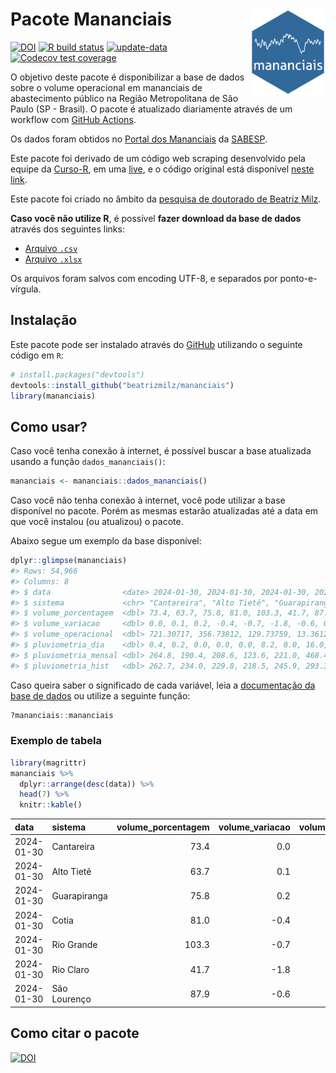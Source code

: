 
<!-- README.md is generated from README.Rmd. Please edit that file -->

# Pacote Mananciais <img src="man/figures/hexlogo.png" align="right" width = "120px"/>

<!-- badges: start -->

[![DOI](https://zenodo.org/badge/DOI/10.5281/zenodo.4733056.svg)](https://doi.org/10.5281/zenodo.4733056)
[![R build
status](https://github.com/beatrizmilz/mananciais/workflows/R-CMD-check/badge.svg)](https://github.com/beatrizmilz/mananciais/actions)
[![update-data](https://github.com/beatrizmilz/mananciais/actions/workflows/2-update_data.yaml/badge.svg)](https://github.com/beatrizmilz/mananciais/actions/workflows/2-update_data.yaml)
[![Codecov test
coverage](https://codecov.io/gh/beatrizmilz/mananciais/branch/master/graph/badge.svg)](https://codecov.io/gh/beatrizmilz/mananciais?branch=master)
<!-- badges: end -->

O objetivo deste pacote é disponibilizar a base de dados sobre o volume
operacional em mananciais de abastecimento público na Região
Metropolitana de São Paulo (SP - Brasil). O pacote é atualizado
diariamente através de um workflow com [GitHub
Actions](https://github.com/beatrizmilz/mananciais/actions).

Os dados foram obtidos no [Portal dos
Mananciais](http://mananciais.sabesp.com.br/Situacao) da
[SABESP](http://site.sabesp.com.br/site/Default.aspx).

Este pacote foi derivado de um código web scraping desenvolvido pela
equipe da [Curso-R](https://www.curso-r.com/), em uma
[live](https://youtu.be/jvZIxrMmOcQ), e o código original está
disponível [neste
link](https://github.com/curso-r/lives/blob/master/drafts/20200730_scraper_sabesp.R).

Este pacote foi criado no âmbito da [pesquisa de doutorado de Beatriz
Milz](https://beatrizmilz.github.io/tese/).

**Caso você não utilize R**, é possível **fazer download da base de
dados** através dos seguintes links:

- [Arquivo
  `.csv`](https://github.com/beatrizmilz/mananciais/raw/master/inst/extdata/mananciais.csv)
- [Arquivo
  `.xlsx`](https://github.com/beatrizmilz/mananciais/blob/master/inst/extdata/mananciais.xlsx?raw=true)

Os arquivos foram salvos com encoding UTF-8, e separados por
ponto-e-vírgula.

## Instalação

Este pacote pode ser instalado através do [GitHub](https://github.com/)
utilizando o seguinte código em `R`:

``` r
# install.packages("devtools")
devtools::install_github("beatrizmilz/mananciais")
library(mananciais)
```

## Como usar?

Caso você tenha conexão à internet, é possível buscar a base atualizada
usando a função `dados_mananciais()`:

``` r
mananciais <- mananciais::dados_mananciais() 
```

Caso você não tenha conexão à internet, você pode utilizar a base
disponível no pacote. Porém as mesmas estarão atualizadas até a data em
que você instalou (ou atualizou) o pacote.

Abaixo segue um exemplo da base disponível:

``` r
dplyr::glimpse(mananciais)
#> Rows: 54,966
#> Columns: 8
#> $ data                <date> 2024-01-30, 2024-01-30, 2024-01-30, 2024-01-30, 2…
#> $ sistema             <chr> "Cantareira", "Alto Tietê", "Guarapiranga", "Cotia…
#> $ volume_porcentagem  <dbl> 73.4, 63.7, 75.8, 81.0, 103.3, 41.7, 87.9, 73.4, 6…
#> $ volume_variacao     <dbl> 0.0, 0.1, 0.2, -0.4, -0.7, -1.8, -0.6, 0.3, 0.5, 0…
#> $ volume_operacional  <dbl> 721.30717, 356.73812, 129.73759, 13.36127, 115.843…
#> $ pluviometria_dia    <dbl> 0.4, 0.2, 0.0, 0.0, 0.0, 8.2, 0.0, 16.0, 14.1, 17.…
#> $ pluviometria_mensal <dbl> 264.8, 190.4, 208.6, 123.6, 221.0, 468.4, 182.0, 2…
#> $ pluviometria_hist   <dbl> 262.7, 234.0, 229.8, 218.5, 245.9, 293.3, 273.2, 2…
```

Caso queira saber o significado de cada variável, leia a [documentação
da base de
dados](https://beatrizmilz.github.io/mananciais/reference/mananciais.html)
ou utilize a seguinte função:

``` r
?mananciais::mananciais
```

### Exemplo de tabela

``` r
library(magrittr)
mananciais %>% 
  dplyr::arrange(desc(data)) %>% 
  head(7) %>%
  knitr::kable()
```

| data       | sistema      | volume_porcentagem | volume_variacao | volume_operacional | pluviometria_dia | pluviometria_mensal | pluviometria_hist |
|:-----------|:-------------|-------------------:|----------------:|-------------------:|-----------------:|--------------------:|------------------:|
| 2024-01-30 | Cantareira   |               73.4 |             0.0 |          721.30717 |              0.4 |               264.8 |             262.7 |
| 2024-01-30 | Alto Tietê   |               63.7 |             0.1 |          356.73812 |              0.2 |               190.4 |             234.0 |
| 2024-01-30 | Guarapiranga |               75.8 |             0.2 |          129.73759 |              0.0 |               208.6 |             229.8 |
| 2024-01-30 | Cotia        |               81.0 |            -0.4 |           13.36127 |              0.0 |               123.6 |             218.5 |
| 2024-01-30 | Rio Grande   |              103.3 |            -0.7 |          115.84362 |              0.0 |               221.0 |             245.9 |
| 2024-01-30 | Rio Claro    |               41.7 |            -1.8 |            5.69864 |              8.2 |               468.4 |             293.3 |
| 2024-01-30 | São Lourenço |               87.9 |            -0.6 |           78.05309 |              0.0 |               182.0 |             273.2 |

## Como citar o pacote

[![DOI](https://zenodo.org/badge/DOI/10.5281/zenodo.4733056.svg)](https://doi.org/10.5281/zenodo.4733056)
